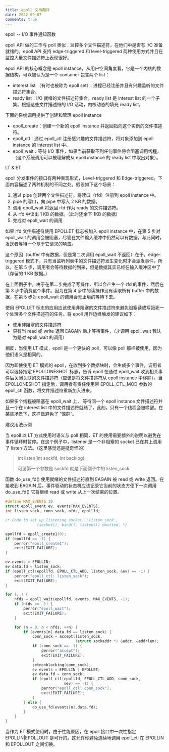 ```yaml
---
title: epoll 文档翻译
date: 2022-09-07
comments: true
---
```


epoll -- I/O 事件通知函数

<!--more-->

epoll API 做的工作与 poll 类似：监控多个文件描述符，在他们中是否有 I/O 准备就绪的。epoll API 支持 edge-triggered 和 level-triggered 两种使用方式并且在监控大量文件描述符上表现很好。



epoll API 的核心概念是 epoll instance，从用户空间角度看，它是一个内核的数据结构，可以被认为是一个 container 包含两个 list：

- interest list （有时也被称为 epoll set）：进程已经注册并且有兴趣监听的文件描述符集合。
- ready list：I/O 就绪的文件描述符集合。ready list 是 interest list 的一个子集。根据这些文件描述符的 I/O 活动，内核动态的填充 ready list。



下面的系统调用提供了创建和管理 epoll instance

- epoll_create：创建一个新的 epoll instance 并返回指向这个实例的文件描述符。
- epoll_ctl：通过 epoll_ctl 注册感兴趣的文件描述符，将对象添加到 epoll instance 的 interest list 中。
- epoll_wait：等待 I/O 事件，如果当前获取不到任何事件将会阻塞调用线程。（这个系统调用可以被理解成从 epoll instance 的 ready list 中取出对象）。



LT & ET

epoll 分发事件的接口有两种表现形式，Level-triggered 和 Edge-triggered。下面内容描述了两种机制的不同之处。假设如下这个场景：

1. 通过 pipe 创建两个文件描述符，将读口（rfd）注册到 epoll instance 中。
2. pipe 的写口，向 pipe 中写入 2 KB 的数据。
3. 调用 epoll_wait 将返回 rfd 作为 ready 的文件描述符。
4. 从 rfd 中读出 1 KB 的数据。（此时还余下 1KB 的数据）
5. 完成对 epoll_wait 的调用

如果 rfd 文件描述符使用 EPOLLET 标志被加入 epoll instance 中，在第 5 步对 epoll_wait 的调用会被阻塞，尽管在文件输入缓冲中仍然可以有数据。与此同时，发送者等待一个基于它请求的响应。

这个原因（buffer 中有数据，但是第二次调用 epoll_wait 不返回）在于，edge-triggered 模式下，只有当监听列表中的文件描述符发生变化时才会派发事件。所以，在第 5 步，调用者会等待数据的到来，但是数据其实已经在输入缓冲区中了（存留的 1 KB 数据。）

在上面例子中，由于在第二步完成了写操作，所以会产生一个 rfd 的事件，然后在第 3 步中消费这个事件。因为在第 4 步中的读操作没有读取所有 buffer 中的数据，在第 5 步对 epoll_wait 的调用会无止境的等待下去。

使用 EPOLLET 标志的应用应该使用非阻塞的文件描述符来避免阻塞读或写饿死一个处理多个文件描述符的任务。将 epoll 用作边缘触发的建议如下：

- 使用非阻塞的文件描述符
- 只有当 read 或 write 返回 EAGAIN 后才等待事件，（才调用 epoll_wait 我认为是对 epoll_wait 的调用）

相反，当使用 LT 模式，epoll 是一个更快的 poll，可以像 poll 那样被使用，因为他们语义是相同的。

因为即使使用 ET 模式的 epoll，在收到多个数据块时，会生成多个事件，调用者可以选择指定 EPOLLONESHOT 标志，告诉 epoll 在通过 epoll_wait 收到相关事件后关闭关联的文件描述符（应该是将文件描述符从 epoll instance 中移除）。当 EPOLLONESHOT 指定后，调用者有责任使用带 EPOLL_CTL_MOD 参数的 epoll_ctl 函数，将文件描述符重新加入进来。

如果多个线程被阻塞在 epoll_wait 上， 等待同一个 epoll instance 文件描述符并且一个在 interest list 中的文件描述符就绪了，此刻，只有一个线程会被唤醒。在某些场景下，这样做避免了 ”惊群“。



建议用法示例

当 epoll 以 LT 方式使用时语义与 poll 相同，ET 的使用需要额外的说明以避免在事件循环时暂停。在这个例子中，listener 是一个非阻塞的 socket 已在其上调用了 listen 方法。（这里感觉还是挺奇怪的）

> int listen(int sockfd, int backlog);
>
> 可见第一个参数是 sockfd 就是下面例子中的 listen_sock 



函数 do_use_fd() 使用就绪的文件描述符直到 EAGAIN 被 read 或 write 返回。在接收到 EAGAIN 后，事件驱动的状态机应该记录它当前的状态方便下一次调用 do_use_fd() 它将继续 read 或 write 从上一次结束的位置。

```c
#define MAX_EVENTS 10
struct epoll_event ev, events[MAX_EVENTS];
int listen_sock, conn_sock, nfds, epollfd;

/* Code to set up listening socket, 'listen_sock',
              (socket(), bind(), listen()) omitted. */

epollfd = epoll_create1(0);
if (epollfd == -1) {
    perror("epoll_create1");
    exit(EXIT_FAILURE);
}

ev.events = EPOLLIN;
ev.data.fd = listen_sock;
if (epoll_ctl(epollfd, EPOLL_CTL_ADD, listen_sock, &ev) == -1) {
    perror("epoll_ctl: listen_sock");
    exit(EXIT_FAILURE);
}

for (;;) {
    nfds = epoll_wait(epollfd, events, MAX_EVENTS, -1);
    if (nfds == -1) {
        perror("epoll_wait");
        exit(EXIT_FAILURE);
    }

    for (n = 0; n < nfds; ++n) {
        if (events[n].data.fd == listen_sock) {
            conn_sock = accept(listen_sock,
                               (struct sockaddr *) &addr, &addrlen);
            if (conn_sock == -1) {
                perror("accept");
                exit(EXIT_FAILURE);
            }
            setnonblocking(conn_sock);
            ev.events = EPOLLIN | EPOLLET;
            ev.data.fd = conn_sock;
            if (epoll_ctl(epollfd, EPOLL_CTL_ADD, conn_sock,
                          &ev) == -1) {
                perror("epoll_ctl: conn_sock");
                exit(EXIT_FAILURE);
            }
        } else {
            do_use_fd(events[n].data.fd);
        }
    }
}
```



当作为 ET 模式使用时，由于性能原因，在 epoll 接口中一次性指定 EPOLLIN|EPOLLOUT 是可行的。这允许你避免连续地调用 epoll_ctl 在 EPOLLIN 和 EPOLLOUT 之间切换。